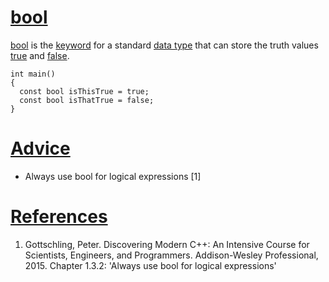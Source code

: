 # [bool](CppBool.md)

[bool](CppBool.md) is the [keyword](CppKeyword.md) for a standard
[data type](CppDataType.md) that can store the truth values
[true](CppTrue.md) and [false](CppFalse.md).

```
int main() 
{   
  const bool isThisTrue = true;   
  const bool isThatTrue = false; 
}
```

# [Advice](CppAdvice.md)

-   Always use bool for logical expressions [1]

# [References](CppReferences.md)

1.  Gottschling, Peter. Discovering Modern C++: An Intensive Course for Scientists, Engineers, and Programmers. Addison-Wesley Professional, 2015.
    Chapter 1.3.2: 'Always use bool for logical expressions'
